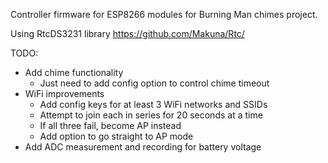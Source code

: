 Controller firmware for ESP8266 modules for Burning Man chimes project.

Using RtcDS3231 library https://github.com/Makuna/Rtc/

TODO:
* Add chime functionality
  * Just need to add config option to control chime timeout
* WiFi improvements
  * Add config keys for at least 3 WiFi networks and SSIDs
  * Attempt to join each in series for 20 seconds at a time
  * If all three fail, become AP instead
  * Add option to go straight to AP mode
* Add ADC measurement and recording for battery voltage
